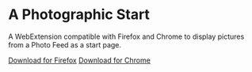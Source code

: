 # A Photographic Start

A WebExtension compatible with Firefox and Chrome to display pictures from a Photo Feed as a start page.

[Download for Firefox](https://addons.mozilla.org/en-US/firefox/addon/a-photographic-start/)
[Download for Chrome](https://chrome.google.com/webstore/detail/a-photographic-start/ieaojpcbikgphcamdpifjepcndjcghhf)
